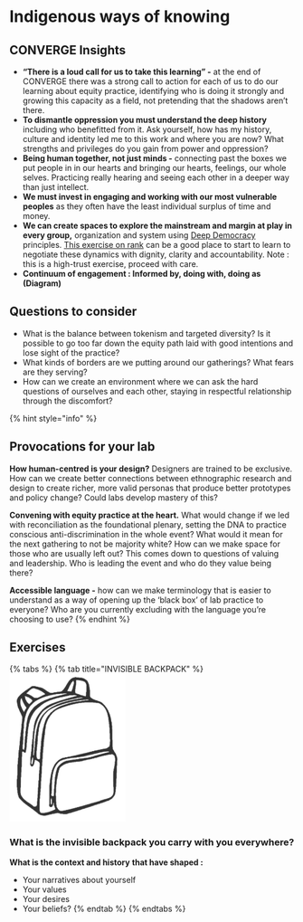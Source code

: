 # Indigenous ways of knowing

## CONVERGE Insights

* **“There is a loud call for us to take this learning” -** at the end of CONVERGE there was a strong call to action for each of us to do our learning about equity practice, identifying who is doing it strongly and growing this capacity as a field, not pretending that the shadows aren’t there. 
* **To dismantle oppression you must understand the deep history** including who benefitted from it. Ask yourself, how has my history, culture and identity led me to this work and where you are now? What strengths and privileges do you gain from power and oppression? 
* **Being human together, not just minds -** connecting past the boxes we put people in in our hearts and bringing our hearts, feelings, our whole selves. Practicing really hearing and seeing each other in a deeper way than just intellect. 
* **We must invest in engaging and working with our most vulnerable peoples** as they often have the least individual surplus of time and money. 
* **We can create spaces to explore the mainstream and margin at play in every group,** organization and system using [Deep Democracy](http://www.deepdemocracyinstitute.org/deep-democracy-explained.html) principles. [This exercise on rank](http://processworklane.com/rank-and-economy/) can be a good place to start to learn to negotiate these dynamics with dignity, clarity and accountability. Note : this is a high-trust exercise, proceed with care. 
* **Continuum of engagement : Informed by, doing with, doing as \(Diagram\)**

## Questions to consider

* What is the balance between tokenism and targeted diversity? Is it possible to go too far down the equity path laid with good intentions and lose sight of the practice? 
* What kinds of borders are we putting around our gatherings? What fears are they serving? 
* How can we create an environment where we can ask the hard questions of ourselves and each other, staying in respectful relationship through the discomfort?

{% hint style="info" %}
## **Provocations for your lab**

**How human-centred is your design?** Designers are trained to be exclusive. How can we create better connections between ethnographic research and design to create richer, more valid personas that produce better prototypes and policy change? Could labs develop mastery of this?  
  
**Convening with equity practice at the heart.** What would change if we led with reconciliation as the foundational plenary, setting the DNA to practice conscious anti-discrimination in the whole event? What would it mean for the next gathering to not be majority white? How can we make space for those who are usually left out? This comes down to questions of valuing and leadership. Who is leading the event and who do they value being there?  
  
**Accessible language -** how can we make terminology that is easier to understand as a way of opening up the ‘black box’ of lab practice to everyone? Who are you currently excluding with the language you’re choosing to use?
{% endhint %}

## Exercises

{% tabs %}
{% tab title="INVISIBLE BACKPACK" %}
![](../.gitbook/assets/screen-shot-2018-08-21-at-6.25.52-pm.png)

### **What is the invisible backpack you carry with you everywhere?**

**What is the context and history** **that have shaped :**

* Your narratives about yourself
* Your values
* Your desires
* Your beliefs?
{% endtab %}
{% endtabs %}



